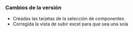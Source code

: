<h3>Cambios de la versión</h3>

<ul>
<li>Creadas las tarjetas de la selección de componentes</li>
<li>Corregida la vista de subir excel para que sea una sola</li>
</ul>        